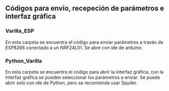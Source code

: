 ## Códigos para envio, recepeción de parámetros e interfaz gráfica

### Varilla_ESP
En esta carpeta se encuentra el código para enviar parámetros a través de ESP8266 conectado a un NRF24L01. Se abre con ide de arduino.
### Python_Varilla
En esta carpeta se encuentra el código para abrir la interfaz gráfica, con la interfaz gráfica se pueden seleccionar los parámetros a enviar. Se puede abrir solo con ide de Python, pero se recomienda usar Spyder.
